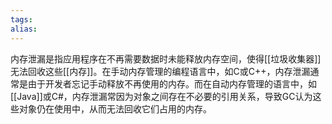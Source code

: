 ```yaml
---
tags: 
alias:
---
```


内存泄漏是指应用程序在不再需要数据时未能释放内存空间，使得[[垃圾收集器]]无法回收这些[[内存]]。在手动内存管理的编程语言中，如C或C++，内存泄漏通常是由于开发者忘记手动释放不再使用的内存。而在自动内存管理的语言中，如[[Java]]或C#，内存泄漏常因为对象之间存在不必要的引用关系，导致GC认为这些对象仍在使用中，从而无法回收它们占用的内存。

